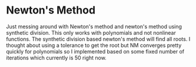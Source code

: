 # Newton's Method

Just messing around with Newton's method and newton's method using synthetic
division. This only works with polynomials and not nonlinear functions. The
synthetic division based newton's method will find all roots. I thought about
using a tolerance to get the root but NM converges pretty quickly for
polynomials so I implemented based on some fixed number of iterations which
currently is 50 right now.

